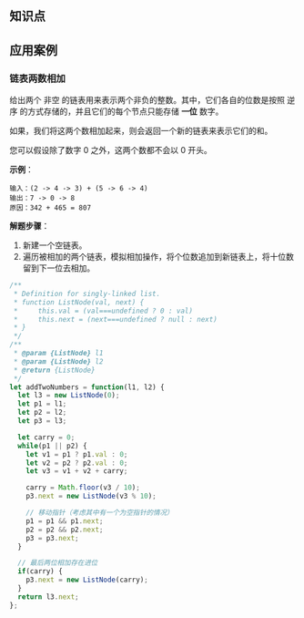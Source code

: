 ## 知识点


## 应用案例

### 链表两数相加
给出两个 非空 的链表用来表示两个非负的整数。其中，它们各自的位数是按照 逆序 的方式存储的，并且它们的每个节点只能存储 **一位** 数字。

如果，我们将这两个数相加起来，则会返回一个新的链表来表示它们的和。

您可以假设除了数字 0 之外，这两个数都不会以 0 开头。

**示例**：

    输入：(2 -> 4 -> 3) + (5 -> 6 -> 4)
    输出：7 -> 0 -> 8
    原因：342 + 465 = 807

**解题步骤**：

1. 新建一个空链表。
2. 遍历被相加的两个链表，模拟相加操作，将个位数追加到新链表上，将十位数留到下一位去相加。

```javascript
/**
 * Definition for singly-linked list.
 * function ListNode(val, next) {
 *     this.val = (val===undefined ? 0 : val)
 *     this.next = (next===undefined ? null : next)
 * }
 */
/**
 * @param {ListNode} l1
 * @param {ListNode} l2
 * @return {ListNode}
 */
let addTwoNumbers = function(l1, l2) {
  let l3 = new ListNode(0);
  let p1 = l1;
  let p2 = l2;
  let p3 = l3;

  let carry = 0;
  while(p1 || p2) {
    let v1 = p1 ? p1.val : 0;
    let v2 = p2 ? p2.val : 0;
    let v3 = v1 + v2 + carry;

    carry = Math.floor(v3 / 10);
    p3.next = new ListNode(v3 % 10);

    // 移动指针（考虑其中有一个为空指针的情况）
    p1 = p1 && p1.next;
    p2 = p2 && p2.next;
    p3 = p3.next;
  }

  // 最后两位相加存在进位
  if(carry) {
    p3.next = new ListNode(carry);
  }
  return l3.next;
};
```
